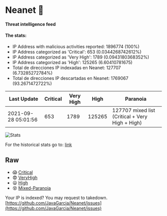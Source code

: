 # Neanet :hocho:
#### Threat intelligence feed
#### The stats:

- IP Address with malicious activities reported: 1896774 (100%)
- IP Address categorized as 'Critical':  653 (0.0344268742612%)
- IP Address categorized as 'Very High':  1789 (0.0943180368352%)
- IP Address categorized as 'High':  125265 (6.60410781675)
- Total de direcciones IP indexadas en Neanet:  127707 (6.73285272784%)
- Total de direcciones IP descartadas en Neanet:  1769067 (93.2671472722%)

| Last Update | Critical | Very High | High | Paranoia |
| --- | --- | --- | --- | --- |
| 2021-09-28 05:01:56 | 653 | 1789 | 125265 | 127707 mixed list (Critical + Very High + High)|

![Stats](https://docs.google.com/spreadsheets/d/e/2PACX-1vSnaNMIXVabIpDJjufMlzH7poXnshF3mgd8Is1g9ytUEzVsP5my4Trn8f-xkoLLQ38xpL3HtmUexLo6/pubchart?oid=501124687&format=image)

For the historical stats go to: [link](/stats.csv)
## Raw
- :scream: [Critical](https://raw.githubusercontent.com/JavaGarcia/Neanet/master/blacklists/neanet_critical.txt)
- :fearful: [VeryHigh](https://raw.githubusercontent.com/JavaGarcia/Neanet/master/blacklists/neanet_veryHigh.txtt)
- :frowning: [High](https://raw.githubusercontent.com/JavaGarcia/Neanet/master/blacklists/neanet_high.txt)
- :dizzy_face: [Mixed-Paranoia](https://raw.githubusercontent.com/JavaGarcia/Neanet/master/blacklists/neanet_all.txt)


Your IP is indexed? You may request to takedown. [https://github.com/JavaGarcia/Neanet/issues](https://github.com/JavaGarcia/Neanet/issues)





















































































































































































































































































































































































































































































































































































































































































































































































































































































































































































































































































































































































































































































































































































































































































































































































































































































































































































































































































































































































































































































































































































































































































































































































































































































































































































































































































































































































































































































































































































































































































































































































































































































































































































































































































































































































































































































































































































































































































































































































































































































































































































































































































































































































































































































































































































































































































































































































































































































































































































































































































































































































































































































































































































































































































































































































































































































































































































































































































































































































































































































































































































































































































































































































































































































































































































































































































































































































































































































































































































































































































































































































































































































































































































































































































































































































































































































































































































































































































































































































































































































































































































































































































































































































































































































































































































































































































































































































































































































































































































































































































































































































































































































